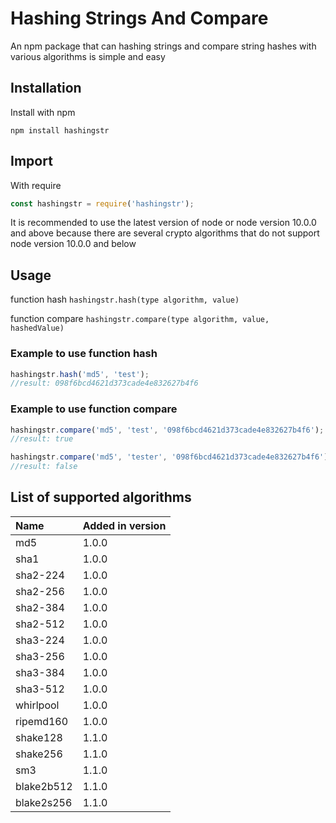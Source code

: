# Hashing Strings And Compare

An npm package that can hashing strings and compare string hashes with various algorithms is simple and easy

## Installation
Install with npm
```console
npm install hashingstr
```

## Import
With require
```javascript
const hashingstr = require('hashingstr');
```

It is recommended to use the latest version of node or node version 10.0.0 and above because there are several crypto algorithms that do not support node version 10.0.0 and below

## Usage
function hash `hashingstr.hash(type algorithm, value)`

function compare `hashingstr.compare(type algorithm, value, hashedValue)`

### Example to use function hash
```javascript
hashingstr.hash('md5', 'test');
//result: 098f6bcd4621d373cade4e832627b4f6
```

### Example to use function compare
```javascript
hashingstr.compare('md5', 'test', '098f6bcd4621d373cade4e832627b4f6');
//result: true

hashingstr.compare('md5', 'tester', '098f6bcd4621d373cade4e832627b4f6');
//result: false
```

## List of supported algorithms
| Name       | Added in version |
| :--------  | :--------------- |
| md5        | 1.0.0            |
| sha1       | 1.0.0            |
| sha2-224   | 1.0.0            |
| sha2-256   | 1.0.0            |
| sha2-384   | 1.0.0            |
| sha2-512   | 1.0.0            |
| sha3-224   | 1.0.0            |
| sha3-256   | 1.0.0            |
| sha3-384   | 1.0.0            |
| sha3-512   | 1.0.0            |
| whirlpool  | 1.0.0            |
| ripemd160  | 1.0.0            |
| shake128   | 1.1.0            |
| shake256   | 1.1.0            |
| sm3        | 1.1.0            |
| blake2b512 | 1.1.0            |
| blake2s256 | 1.1.0            |